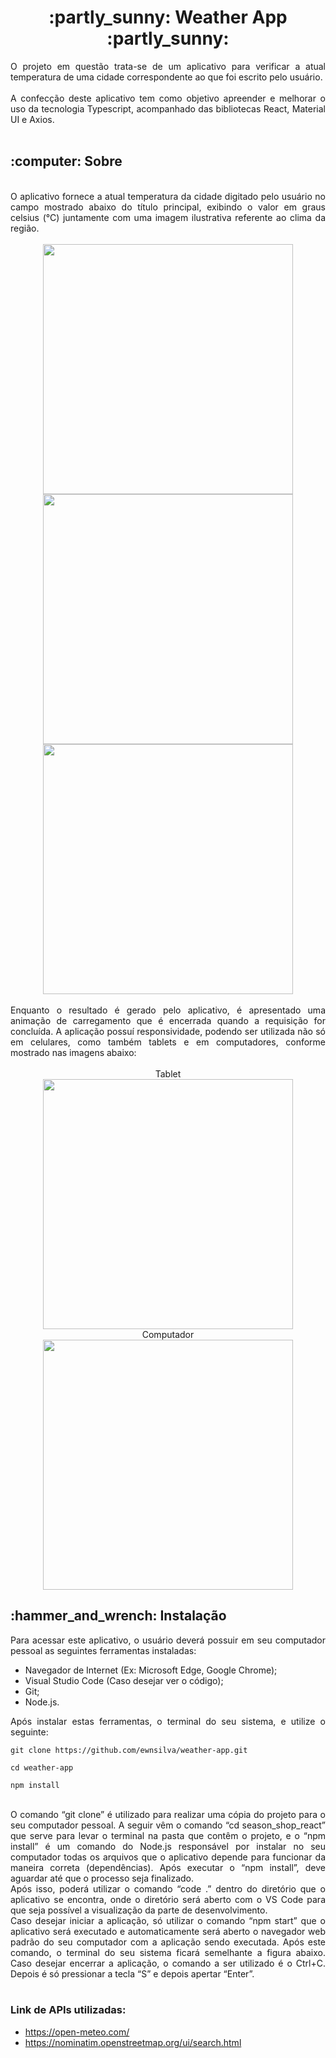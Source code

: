 <div align='center'>
<h1> :partly_sunny: Weather App :partly_sunny: </h1>
</div>
<div align='justify'>
O projeto em questão trata-se de um aplicativo para verificar a atual temperatura de uma cidade correspondente ao que foi escrito pelo usuário.
</div>
<br />
<div align='justify'>
A confecção deste aplicativo tem como objetivo apreender e melhorar o uso da tecnologia Typescript, acompanhado das bibliotecas React, Material UI e Axios.
</div>
<br />
<h2>:computer: Sobre</h2>
<br />
<div align='justify'>
O aplicativo fornece a atual temperatura da cidade digitado pelo usuário no campo mostrado abaixo do título principal, exibindo o valor em graus celsius (°C) juntamente com uma imagem ilustrativa referente ao clima da região.  
</div>
<br />
<div align='center'>
<img src='https://github.com/ewnsilva/weather-app/assets/83819706/2f9eef59-ced2-4d8d-b9b7-dd6558e76165' height='400px'>
<img src='https://github.com/ewnsilva/weather-app/assets/83819706/4ef694fc-0437-4d2b-8a73-0bab0db97b6d' height='400px'>
<img src='https://github.com/ewnsilva/weather-app/assets/83819706/ebe6cdfe-74fb-4717-a067-9c5f29d41aa3' height='400px'>
</div>
<br />
<div align='justify'>
Enquanto o resultado é gerado pelo aplicativo, é apresentado uma animação de carregamento que é encerrada quando a requisição for concluída. A aplicação possuí responsividade, podendo ser utilizada não só em celulares, como também tablets e em computadores, conforme mostrado nas imagens abaixo:  
</div>
<br />
<div align='center'>
Tablet
<br />
<img src='https://github.com/ewnsilva/weather-app/assets/83819706/9165bd51-983f-427f-8e3e-aec3ef8ca193' height='400px'>
<br />
Computador
<br />
<img src='https://github.com/ewnsilva/weather-app/assets/83819706/a65e8bb8-4ece-4f65-8df8-fe607b40304c' height='400px'>
</div>

<h2>:hammer_and_wrench: Instalação</h2>

<div align='justify'>
Para acessar este aplicativo, o usuário deverá possuir em seu computador pessoal as seguintes ferramentas instaladas:

- Navegador de Internet (Ex: Microsoft Edge, Google Chrome);
- Visual Studio Code (Caso desejar ver o código);
- Git;
- Node.js.

Após instalar estas ferramentas, o terminal do seu sistema, e utilize o seguinte:
<br />

```
git clone https://github.com/ewnsilva/weather-app.git
```

```
cd weather-app
```

```
npm install
```

<br />
O comando “git clone” é utilizado para realizar uma cópia do projeto para o seu computador pessoal. A seguir vêm o comando “cd season_shop_react” que serve para levar o terminal na pasta que contêm o projeto, e o “npm install” é um comando do Node.js responsável por instalar no seu computador todas os arquivos que o aplicativo depende para funcionar da maneira correta (dependências). Após executar o “npm install”, deve aguardar até que o processo seja finalizado.
</br>
Após isso, poderá utilizar o comando “code .” dentro do diretório que o aplicativo se encontra, onde o diretório será aberto com o VS Code para que seja possível a visualização da parte de desenvolvimento.
</br>
Caso desejar iniciar a aplicação, só utilizar o comando “npm start” que o aplicativo será executado e automaticamente será aberto o navegador web padrão do seu computador com a aplicação sendo executada. Após este comando, o terminal do seu sistema ficará semelhante a figura abaixo. Caso desejar encerrar a aplicação, o comando a ser utilizado é o Ctrl+C. Depois é só pressionar a tecla “S” e depois apertar “Enter”.
</div>
</br>
<h3>Link de APIs utilizadas:</h3>
<div align='justify'>

- https://open-meteo.com/
- https://nominatim.openstreetmap.org/ui/search.html

</div>
